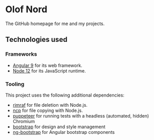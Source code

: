 # Olof Nord

The GitHub homepage for me and my projects.

## Technologies used
### Frameworks
- [Angular 9](https://github.com/angular/angular) for its web framework.
- [Node 12](https://github.com/nodejs/node) for its JavaScript runtime.

### Tooling
This project uses the following additional dependencies:
- [rimraf](https://github.com/isaacs/rimraf) for file deletion with Node.js. 
- [ncp](https://github.com/AvianFlu/ncp) for file copying with Node.js.
- [puppeteer](https://github.com/puppeteer/puppeteer) for running tests with a headless (automated, hidden) Chromium
- [bootstrap](https://github.com/twbs/bootstrap) for design and style management
- [ng-bootstrap](https://github.com/ng-bootstrap/ng-bootstrap) for Angular bootstrap components
